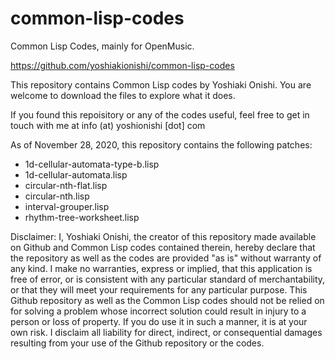 # common-lisp-codes
Common Lisp Codes, mainly for OpenMusic.

https://github.com/yoshiakionishi/common-lisp-codes

This repository contains Common Lisp codes by Yoshiaki Onishi. You are welcome to download the files to explore what it does.

If you found this repoisitory or any of the codes useful, feel free to get in touch with me at info (at) yoshionishi [dot] com

As of November 28, 2020, this repository contains the following patches:

- 1d-cellular-automata-type-b.lisp
- 1d-cellular-automata.lisp
- circular-nth-flat.lisp
- circular-nth.lisp
- interval-grouper.lisp
- rhythm-tree-worksheet.lisp

Disclaimer: I, Yoshiaki Onishi, the creator of this repository made available on Github and Common Lisp codes contained therein, hereby declare that the repository as well as the codes are provided "as is" without warranty of any kind. I make no warranties, express or implied, that this application is free of error, or is consistent with any particular standard of merchantability, or that they will meet your requirements for any particular purpose. This Github repository as well as the Common Lisp codes should not be relied on for solving a problem whose incorrect solution could result in injury to a person or loss of property. If you do use it in such a manner, it is at your own risk. I disclaim all liability for direct, indirect, or consequential damages resulting from your use of the Github repository or the codes.
